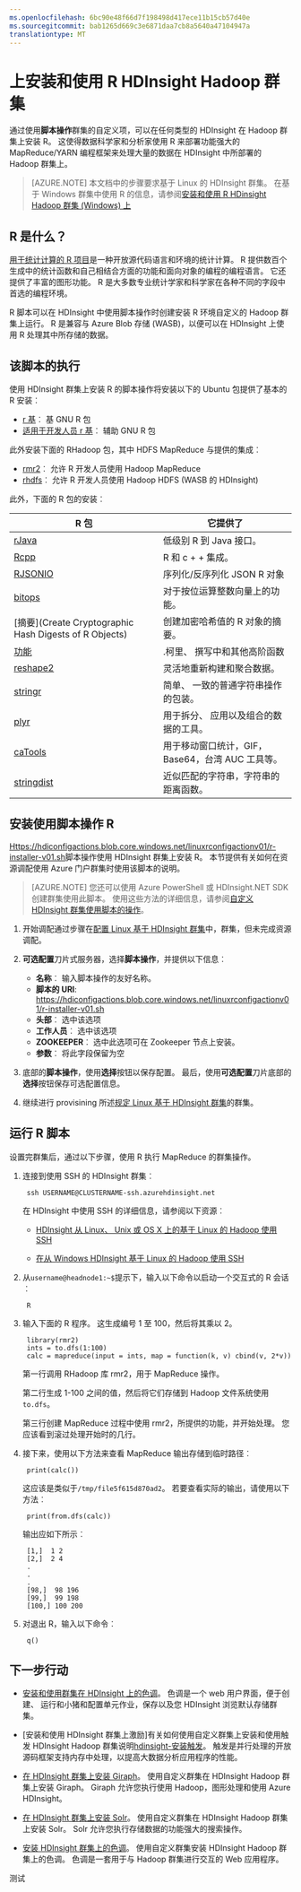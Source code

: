 ```yaml
---
ms.openlocfilehash: 6bc90e48f66d7f198498d417ece11b15cb57d40e
ms.sourcegitcommit: bab1265d669c3e6871daa7cb8a5640a47104947a
translationtype: MT
---
```

<properties 
    pageTitle="HDInsight 自定义群集中的使用 R |Microsoft Azure" 
    description="了解如何安装和使用 R 自定义 Hadoop 群集。" 
    services="hdinsight" 
    documentationCenter="" 
    authors="Blackmist" 
    manager="paulettm" 
    editor="cgronlun"/>

<tags 
    ms.service="hdinsight" 
    ms.workload="big-data" 
    ms.tgt_pltfrm="na" 
    ms.devlang="na" 
    ms.topic="article" 
    ms.date="08/20/2015" 
    ms.author="larryfr"/>

# 上安装和使用 R HDInsight Hadoop 群集

通过使用**脚本操作**群集的自定义项，可以在任何类型的 HDInsight 在 Hadoop 群集上安装 R。 这使得数据科学家和分析家使用 R 来部署功能强大的 MapReduce/YARN 编程框架来处理大量的数据在 HDInsight 中所部署的 Hadoop 群集上。

> [AZURE.NOTE] 本文档中的步骤要求基于 Linux 的 HDInsight 群集。 在基于 Windows 群集中使用 R 的信息，请参阅[安装和使用 R HDinsight Hadoop 群集 (Windows) 上](hdinsight-hadoop-r-scripts.md)

## R 是什么？

<a href="http://www.r-project.org/" target="_blank">用于统计计算的 R 项目</a>是一种开放源代码语言和环境的统计计算。 R 提供数百个生成中的统计函数和自己相结合方面的功能和面向对象的编程的编程语言。 它还提供了丰富的图形功能。 R 是大多数专业统计学家和科学家在各种不同的字段中首选的编程环境。 

R 脚本可以在 HDInsight 中使用脚本操作时创建安装 R 环境自定义的 Hadoop 群集上运行。 R 是兼容与 Azure Blob 存储 (WASB)，以便可以在 HDInsight 上使用 R 处理其中所存储的数据。

## 该脚本的执行

使用 HDInsight 群集上安装 R 的脚本操作将安装以下的 Ubuntu 包提供了基本的 R 安装︰

* [r 基](http://packages.ubuntu.com/precise/r-base)︰ 基 GNU R 包
* [适用于开发人员 r 基](http://packages.ubuntu.com/precise/r-base-dev)︰ 辅助 GNU R 包

此外安装下面的 RHadoop 包，其中 HDFS MapReduce 与提供的集成︰

* [rmr2](https://github.com/RevolutionAnalytics/rmr2)︰ 允许 R 开发人员使用 Hadoop MapReduce
* [rhdfs](https://github.com/RevolutionAnalytics/rhdfs)︰ 允许 R 开发人员使用 Hadoop HDFS (WASB 的 HDInsight)

此外，下面的 R 包的安装︰

| R 包 | 它提供了 |
| --------- | ---------------- |
| [rJava](https://cran.r-project.org/web/packages/rJava/index.html) | 低级别 R 到 Java 接口。 |
| [Rcpp](https://cran.r-project.org/web/packages/Rcpp/index.html) | R 和 c + + 集成。 |
| [RJSONIO](https://cran.r-project.org/web/packages/RJSONIO/index.html) | 序列化/反序列化 JSON R 对象 |
| [bitops](https://cran.r-project.org/web/packages/bitops/index.html) | 对于按位运算整数向量上的功能。 |
| [摘要](Create Cryptographic Hash Digests of R Objects) | 创建加密哈希值的 R 对象的摘要。 |
| [功能](https://cran.r-project.org/web/packages/functional/index.html) | .柯里、 撰写中和其他高阶函数 |
| [reshape2](https://cran.r-project.org/web/packages/reshape2/index.html) | 灵活地重新构建和聚合数据。 |
| [stringr](https://cran.r-project.org/web/packages/stringr/index.html) | 简单、 一致的普通字符串操作的包装。 |
| [plyr](https://cran.r-project.org/web/packages/plyr/index.html) | 用于拆分、 应用以及组合的数据的工具。 |
| [caTools](https://cran.r-project.org/web/packages/caTools/index.html) | 用于移动窗口统计，GIF，Base64，台湾 AUC 工具等。 |
| [stringdist](https://cran.r-project.org/web/packages/stringdist/index.html) | 近似匹配的字符串，字符串的距离函数。 |

## 安装使用脚本操作 R

[Https://hdiconfigactions.blob.core.windows.net/linuxrconfigactionv01/r-installer-v01.sh](https://hdiconfigactions.blob.core.windows.net/linuxrconfigactionv01/r-installer-v01.sh)脚本操作使用 HDInsight 群集上安装 R。 本节提供有关如何在资源调配使用 Azure 门户群集时使用该脚本的说明。

> [AZURE.NOTE] 您还可以使用 Azure PowerShell 或 HDInsight.NET SDK 创建群集使用此脚本。 使用这些方法的详细信息，请参阅[自定义 HDInsight 群集使用脚本的操作](hdinsight-hadoop-customize-cluster-linux.md)。

1. 开始调配通过步骤在[配置 Linux 基于 HDInsight 群集](hdinsight-provision-linux-clusters.md#portal)中，群集，但未完成资源调配。

2. **可选配置**刀片式服务器，选择**脚本操作**，并提供以下信息︰

    * __名称__︰ 输入脚本操作的友好名称。
    * __脚本的 URI__: https://hdiconfigactions.blob.core.windows.net/linuxrconfigactionv01/r-installer-v01.sh
    * __头部__︰ 选中该选项
    * __工作人员__︰ 选中该选项
    * __ZOOKEEPER__︰ 选中此选项可在 Zookeeper 节点上安装。
    * __参数__︰ 将此字段保留为空

3. 底部的**脚本操作**，使用**选择**按钮以保存配置。 最后，使用**可选配置**刀片底部的**选择**按钮保存可选配置信息。

4. 继续进行 provisining 所述[规定 Linux 基于 HDInsight 群集](hdinsight-provision-linux-clusters.md#portal)的群集。

## 运行 R 脚本

设置完群集后，通过以下步骤，使用 R 执行 MapReduce 的群集操作。

1. 连接到使用 SSH 的 HDInsight 群集︰

        ssh USERNAME@CLUSTERNAME-ssh.azurehdinsight.net
        
    在 HDInsight 中使用 SSH 的详细信息，请参阅以下资源︰
    
    * [HDInsight 从 Linux、 Unix 或 OS X 上的基于 Linux 的 Hadoop 使用 SSH](hdinsight-hadoop-linux-use-ssh-unix.md)
    
    * [在从 Windows HDInsight 基于 Linux 的 Hadoop 使用 SSH](hdinsight-hadoop-linux-use-ssh-windows.md)

2. 从`username@headnode1:~$`提示下，输入以下命令以启动一个交互式的 R 会话︰

        R

3. 输入下面的 R 程序。 这生成编号 1 至 100，然后将其乘以 2。

        library(rmr2)
        ints = to.dfs(1:100)
        calc = mapreduce(input = ints, map = function(k, v) cbind(v, 2*v))
        

    第一行调用 RHadoop 库 rmr2，用于 MapReduce 操作。
    
    第二行生成 1-100 之间的值，然后将它们存储到 Hadoop 文件系统使用`to.dfs`。
    
    第三行创建 MapReduce 过程中使用 rmr2，所提供的功能，并开始处理。 您应该看到滚过处理开始时的几行。
    
4. 接下来，使用以下方法来查看 MapReduce 输出存储到临时路径︰

        print(calc())
        
    这应该是类似于`/tmp/file5f615d870ad2`。 若要查看实际的输出，请使用以下方法︰
    
        print(from.dfs(calc))
    
    输出应如下所示︰
    
        [1,]  1 2
        [2,]  2 4
        .
        .
        .
        [98,]  98 196
        [99,]  99 198
        [100,] 100 200
        
5. 对退出 R，输入以下命令︰

        q()


## 下一步行动

- [安装和使用群集在 HDInsight 上的色调](hdinsight-hadoop-hue-linux.md)。 色调是一个 web 用户界面，便于创建、 运行和小猪和配置单元作业，保存以及您 HDInsight 浏览默认存储群集。

- [安装和使用 HDInsight 群集上激励]有关如何使用自定义群集上安装和使用触发 HDInsight Hadoop 群集说明[hdinsight-安装触发]。 触发是并行处理的开放源码框架支持内存中处理，以提高大数据分析应用程序的性能。

- [在 HDInsight 群集上安装 Giraph](../hdinsight-hadoop-giraph-install)。 使用自定义群集在 HDInsight Hadoop 群集上安装 Giraph。 Giraph 允许您执行使用 Hadoop，图形处理和使用 Azure HDInsight。

- [在 HDInsight 群集上安装 Solr](../hdinsight-hadoop-solr-install)。 使用自定义群集在 HDInsight Hadoop 群集上安装 Solr。 Solr 允许您执行存储数据的功能强大的搜索操作。

- [安装 HDInsight 群集上的色调](hdinsight-hadoop-hue-linux.md)。 使用自定义群集安装 HDInsight Hadoop 群集上的色调。 色调是一套用于与 Hadoop 群集进行交互的 Web 应用程序。

[powershell 安装配置]: install-configure-powershell-linux.md
[hdinsight 规定]: hdinsight-provision-clusters-linux.md
[hdinsight 群集自定义]: hdinsight-hadoop-customize-cluster-linux.md
[hdinsight-安装触发]: hdinsight-hadoop-spark-install-linux.md
 
测试
